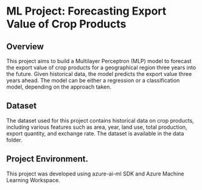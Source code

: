 # ML Project: Forecasting Export Value of Crop Products

## Overview
This project aims to build a Multilayer Perceptron (MLP) model to forecast the export value of crop products for a geographical region three years into the future. Given historical data, the model predicts the export value three years ahead. The model can be either a regression or a classification model, depending on the approach taken.

## Dataset
The dataset used for this project contains historical data on crop products, including various features such as area, year, land use, total production, export quantity, and exchange rate. The dataset is available in the data folder.

## Project Environment.
This project was developed using azure-ai-ml SDK and Azure Machine Learning Workspace.
